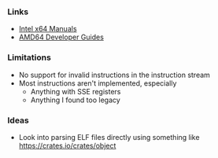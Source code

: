 ### Links
* [Intel x64 Manuals](https://www.intel.com/content/www/us/en/developer/articles/technical/intel-sdm.html)
* [AMD64 Developer Guides](https://developer.amd.com/resources/developer-guides-manuals/)


### Limitations
* No support for invalid instructions in the instruction stream
* Most instructions aren't implemented, especially
  * Anything with SSE registers
  * Anything I found too legacy


### Ideas
* Look into parsing ELF files directly using something like https://crates.io/crates/object
